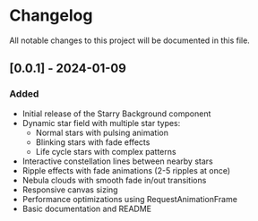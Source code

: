# Changelog

All notable changes to this project will be documented in this file.

## [0.0.1] - 2024-01-09

### Added

- Initial release of the Starry Background component
- Dynamic star field with multiple star types:
  - Normal stars with pulsing animation
  - Blinking stars with fade effects
  - Life cycle stars with complex patterns
- Interactive constellation lines between nearby stars
- Ripple effects with fade animations (2-5 ripples at once)
- Nebula clouds with smooth fade in/out transitions
- Responsive canvas sizing
- Performance optimizations using RequestAnimationFrame
- Basic documentation and README
